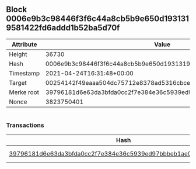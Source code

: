 ## Block 0006e9b3c98446f3f6c44a8cb5b9e650d1931319581422fd6addd1b52ba5d70f

Attribute | Value
--- | ---
Height | 36730
Hash | 0006e9b3c98446f3f6c44a8cb5b9e650d1931319581422fd6addd1b52ba5d70f
Timestamp | 2021-04-24T16:31:48+00:00
Target | 00254142f49eaaa504dc75712e8378ad5316cbcead634704b3734b6271167cc4
Merke root | 39796181d6e63da3bfda0cc2f7e384e36c5939ed97bbbeb1ae00764bf2a1d4d9
Nonce | 3823750401

```

```

### Transactions

Hash | Amount
--- | ---
[39796181d6e63da3bfda0cc2f7e384e36c5939ed97bbbeb1ae00764bf2a1d4d9](39796181d6e63da3bfda0cc2f7e384e36c5939ed97bbbeb1ae00764bf2a1d4d9.md) | 10.00000000 SKEPTI 
